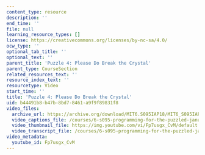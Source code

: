 ```yaml
---
content_type: resource
description: ''
end_time: ''
file: null
learning_resource_types: []
license: https://creativecommons.org/licenses/by-nc-sa/4.0/
ocw_type: ''
optional_tab_title: ''
optional_text: ''
parent_title: 'Puzzle 4: Please Do Break the Crystal'
parent_type: CourseSection
related_resources_text: ''
resource_index_text: ''
resourcetype: Video
start_time: ''
title: 'Puzzle 4: Please Do Break the Crystal'
uid: b44491b8-b47b-8bd7-8461-a9f9f89831f8
video_files:
  archive_url: https://archive.org/download/MIT6.S095IAP18/MIT6_S095IAP18_Puzzle_04_300k.mp4
  video_captions_file: /courses/6-s095-programming-for-the-puzzled-january-iap-2018/392c0f0fc4125f788274ac14c22f58f3_Fp7usgx_CvM.vtt
  video_thumbnail_file: https://img.youtube.com/vi/Fp7usgx_CvM/default.jpg
  video_transcript_file: /courses/6-s095-programming-for-the-puzzled-january-iap-2018/d9f32eaa4985b67040ea89454c7b1cdd_Fp7usgx_CvM.pdf
video_metadata:
  youtube_id: Fp7usgx_CvM
---
```

